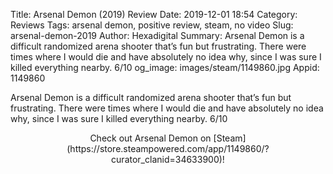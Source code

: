 Title: Arsenal Demon (2019) Review
Date: 2019-12-01 18:54
Category: Reviews
Tags: arsenal demon, positive review, steam, no video
Slug: arsenal-demon-2019
Author: Hexadigital
Summary: Arsenal Demon is a difficult randomized arena shooter that’s fun but frustrating. There were times where I would die and have absolutely no idea why, since I was sure I killed everything nearby. 6/10
og_image: images/steam/1149860.jpg
Appid: 1149860

Arsenal Demon is a difficult randomized arena shooter that’s fun but frustrating. There were times where I would die and have absolutely no idea why, since I was sure I killed everything nearby. 6/10

<center>Check out Arsenal Demon on [Steam](https://store.steampowered.com/app/1149860/?curator_clanid=34633900)!</center>